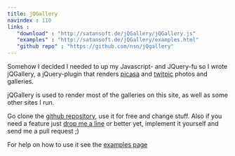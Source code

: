 ```yaml
--- 
title: jQGallery
navindex : 110
links :
   "download" : "http://satansoft.de/jQGallery/jQGallery.js"
   "examples" : "http://satansoft.de/jQGallery/examples.html"
   "github repo" : "https://github.com/nsn/jQgallery"
---
```


Somehow I decided I needed to up my Javascript- and JQuery-fu so I wrote jQGallery, a jQuery-plugin that 
renders [picasa](http://picasa.google.com/) and [twitpic](http://twitpic.com) photos and galleries.

jQGallery is used to render most of the galleries on this site, as well as some other sites I run.

Go clone the [github repository](https://github.com/nsn/jQgallery), use it for free and change stuff.
Also if you need a feature just [drop me a line](mailto:nsn@nightspawn.com) or better yet, implement it
yourself and send me a pull request ;)

For help on how to use it see the [examples page](http://satansoft.de/jQGallery/example.html) 

